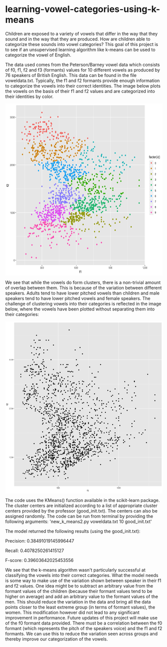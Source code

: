# learning-vowel-categories-using-k-means

Children are exposed to a variety of vowels that differ in the way that they sound and in the way that they are produced. How are children able to categorize these sounds into vowel categories? This goal of this project is to see if an unsupervised learning algorithm like k-means can be used to categorize the vowel of English. 

The data used comes from the Peterson/Barney vowel data which consists of f0, f1, f2 and f3 (formants) values for 10 different vowels as produced by 76 speakers of British English. This data can be found in the file voweldata.txt. Typically, the f1 and f2 formants provide enough information to categorize the vowels into their correct identities. The image below plots the vowels on the basis of their f1 and f2 values and are categorized into their identities by color. 

<p align="center">
<img src="https://github.com/aneesh3397/learning-vowel-categories-using-k-means/blob/master/vowels.png" width="750" height="550" img align="center">
</p>

We see that while the vowels do form clusters, there is a non-trivial amount of overlap between them. This is because of the variation between different speakers. Adults tend to have lower pitched vowels than children and male speakers tend to have lower pitched vowels and female speakers. The challenge of clustering vowels into their categories is reflected in the image below, where the vowels have been plotted without separating them into their categories:

<p align="center">
<img src="https://github.com/aneesh3397/learning-vowel-categories-using-k-means/blob/master/vowels_unsegmented.png" width="750" height="550" img align="center">
</p>

The code uses the KMeans() function available in the scikit-learn package. The cluster centers are initialized according to a list of appropriate cluster centers provided by the professor (good_init.txt). The centers can also be assigned randomly. The code can be run from terminal by providing the following arguments: 'new_k_means2.py voweldata.txt 10 good_init.txt'

The model returned the following results (using the good_init.txt):

Precision:  0.38491019145996447

Recall:  0.4078250261415127

F-score:  0.39603642025453556

We see that the k-means algorithm wasn't particularly successful at classifying the vowels into their correct categories. What the model needs is some way to make use of the variation shown between speaker in their f1 and f2 values. One idea might be to subtract an arbitrary value from the formant values of the children (because their formant values tend to be higher on average) and add an arbitrary value to the formant values of the men. This should reduce the variation in the data and bring all the data points closer to the least extreme group (in terms of formant values), the women. This modification however did not lead to any significant improvement in performance. Future updates of this project will make use of the f0 formant data provided. There must be a correlation between the f0 formant (which represents the pitch of the speakers voice) and the f1 and f2 formants. We can use this to reduce the variation seen across groups and thereby improve our categorization of the vowels. 

